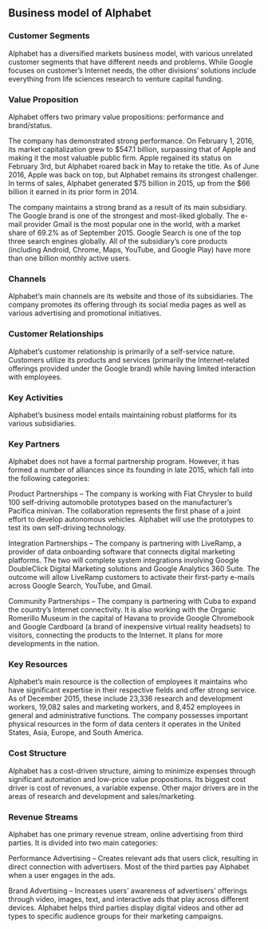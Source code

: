 Business model of Alphabet
--------------------------

 ### Customer Segments

 Alphabet has a diversified markets business model, with various unrelated customer segments that have different needs and problems. While Google focuses on customer’s Internet needs, the other divisions‘ solutions include everything from life sciences research to venture capital funding.

 ### Value Proposition

 Alphabet offers two primary value propositions: performance and brand/status.

 The company has demonstrated strong performance. On February 1, 2016, its market capitalization grew to $547.1 billion, surpassing that of Apple and making it the most valuable public firm. Apple regained its status on February 3rd, but Alphabet roared back in May to retake the title. As of June 2016, Apple was back on top, but Alphabet remains its strongest challenger. In terms of sales, Alphabet generated $75 billion in 2015, up from the $66 billion it earned in its prior form in 2014.

 The company maintains a strong brand as a result of its main subsidiary. The Google brand is one of the strongest and most-liked globally. The e-mail provider Gmail is the most popular one in the world, with a market share of 69.2% as of September 2015. Google Search is one of the top three search engines globally. All of the subsidiary’s core products (including Android, Chrome, Maps, YouTube, and Google Play) have more than one billion monthly active users.

 ### Channels

 Alphabet’s main channels are its website and those of its subsidiaries. The company promotes its offering through its social media pages as well as various advertising and promotional initiatives.

 ### Customer Relationships

 Alphabet’s customer relationship is primarily of a self-service nature. Customers utilize its products and services (primarily the Internet-related offerings provided under the Google brand) while having limited interaction with employees.

 ### Key Activities

 Alphabet’s business model entails maintaining robust platforms for its various subsidiaries.

 ### Key Partners

 Alphabet does not have a formal partnership program. However, it has formed a number of alliances since its founding in late 2015, which fall into the following categories:

 Product Partnerships – The company is working with Fiat Chrysler to build 100 self-driving automobile prototypes based on the manufacturer’s Pacifica minivan. The collaboration represents the first phase of a joint effort to develop autonomous vehicles. Alphabet will use the prototypes to test its own self-driving technology.

 Integration Partnerships – The company is partnering with LiveRamp, a provider of data onboarding software that connects digital marketing platforms. The two will complete system integrations involving Google DoubleClick Digital Marketing solutions and Google Analytics 360 Suite. The outcome will allow LiveRamp customers to activate their first-party e-mails across Google Search, YouTube, and Gmail.

 Community Partnerships – The company is partnering with Cuba to expand the country’s Internet connectivity. It is also working with the Organic Romerillo Museum in the capital of Havana to provide Google Chromebook and Google Cardboard (a brand of inexpensive virtual reality headsets) to visitors, connecting the products to the Internet. It plans for more developments in the nation.

 ### Key Resources

 Alphabet’s main resource is the collection of employees it maintains who have significant expertise in their respective fields and offer strong service. As of December 2015, these include 23,336 research and development workers, 19,082 sales and marketing workers, and 8,452 employees in general and administrative functions. The company possesses important physical resources in the form of data centers it operates in the United States, Asia, Europe, and South America.

 ### Cost Structure

 Alphabet has a cost-driven structure, aiming to minimize expenses through significant automation and low-price value propositions. Its biggest cost driver is cost of revenues, a variable expense. Other major drivers are in the areas of research and development and sales/marketing.

 ### Revenue Streams

 Alphabet has one primary revenue stream, online advertising from third parties. It is divided into two main categories:

 Performance Advertising – Creates relevant ads that users click, resulting in direct connection with advertisers. Most of the third parties pay Alphabet when a user engages in the ads.

 Brand Advertising – Increases users’ awareness of advertisers’ offerings through video, images, text, and interactive ads that play across different devices. Alphabet helps third parties display digital videos and other ad types to specific audience groups for their marketing campaigns.